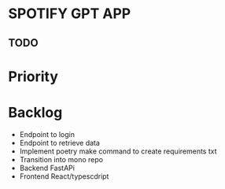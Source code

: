 # SPOTIFY GPT APP

## TODO

# Priority

# Backlog
* Endpoint to login
* Endpoint to retrieve data
* Implement poetry make command to create requirements txt
* Transition into mono repo
* Backend FastAPi
* Frontend React/typescdript